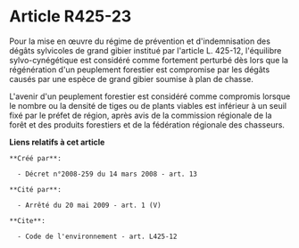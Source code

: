 # Article R425-23

Pour la mise en œuvre du régime de prévention et d'indemnisation des dégâts sylvicoles de grand gibier institué par l'article
L. 425-12, l'équilibre sylvo-cynégétique est considéré comme fortement perturbé dès lors que la régénération d'un peuplement
forestier est compromise par les dégâts causés par une espèce de grand gibier soumise à plan de chasse. 

L'avenir d'un peuplement forestier est considéré comme compromis lorsque le nombre ou la densité de tiges ou de plants
viables est inférieur à un seuil fixé par le préfet de région, après avis de la commission régionale de la forêt et des
produits forestiers et de la fédération régionale des chasseurs.

**Liens relatifs à cet article**

	**Créé par**:

	  - Décret n°2008-259 du 14 mars 2008 - art. 13

	**Cité par**:

	  - Arrêté du 20 mai 2009 - art. 1 (V)

	**Cite**:

	  - Code de l'environnement - art. L425-12
